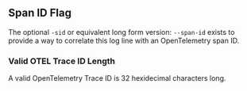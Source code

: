 ## Span ID Flag

The optional `-sid` or equivalent long form version: `--span-id` exists to provide a way to correlate this log line with an OpenTelemetry span ID.

### Valid OTEL Trace ID Length

A valid OpenTelemetry Trace ID is 32 hexidecimal characters long.